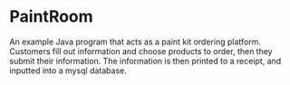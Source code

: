# PaintRoom
An example Java program that acts as a paint kit ordering platform. Customers fill out information and choose products to order, then they submit their information. The information is then printed to a receipt, and inputted into a mysql database.
